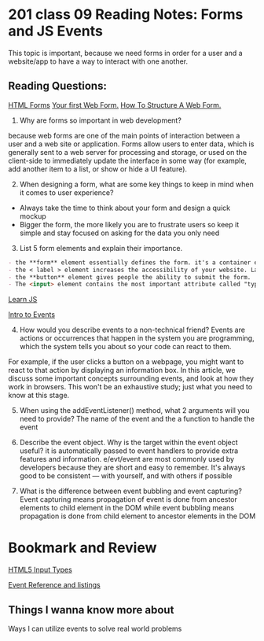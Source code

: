# 201 class 09 Reading Notes: Forms and JS Events

This topic is important, because we need forms in order for a user and a website/app to have a way to interact with one another. 

## Reading Questions: 

[HTML Forms](https://developer.mozilla.org/en-US/docs/Learn/Forms)
[Your first Web Form.](https://developer.mozilla.org/en-US/docs/Learn/Forms/Your_first_form) 
[How To Structure A Web Form.](https://developer.mozilla.org/en-US/docs/Learn/Forms/How_to_structure_a_web_form)

1. Why are forms so important in web development?

  because web forms are one of the main points of interaction between a user and a web site or application. Forms allow users to enter data, which is generally sent to a web server for processing and storage, or used on the client-side to immediately update the interface in some way (for example, add another item to a list, or show or hide a UI feature).

2. When designing a form, what are some key things to keep in mind when it comes to user experience?

- Always take the time to think about your form and design a quick mockup
- Bigger the form, the more likely you are to frustrate users so keep it simple and stay focused on asking for the data you only need

3. List 5 form elements and explain their importance.

```markdown
- the **form** element essentially defines the form. it's a container element like the **main** element.
- the < label > element increases the accessibility of your website. Labels also are clickable which makes them useful for receiving user input.
- the **button** element gives people the ability to submit the form.
- The <input> element contains the most important attribute called "type". This attribute is extremely important because it defines the way the < input > element appears and behaves. 
```

[Learn JS](https://developer.mozilla.org/en-US/docs/Learn/JavaScript)

[Intro to Events](https://developer.mozilla.org/en-US/docs/Learn/JavaScript/Building_blocks/Events)

4. How would you describe events to a non-technical friend?
Events are actions or occurrences that happen in the system you are programming, which the system tells you about so your code can react to them.

  For example, if the user clicks a button on a webpage, you might want to react to that action by displaying an information box. In this article, we discuss some important concepts surrounding events, and look at how they work in browsers. This won't be an exhaustive study; just what you need to know at this stage.

5. When using the addEventListener() method, what 2 arguments will you need to provide?
The name of the event and the a function to handle the event 

7. Describe the event object. Why is the target within the event object useful?
it is automatically passed to event handlers to provide extra features and information.
e/evt/event are most commonly used by developers because they are short and easy to remember. It's always good to be consistent — with yourself, and with others if possible

7. What is the difference between event bubbling and event capturing?
Event capturing means propagation of event is done from ancestor elements to child element in the DOM while event bubbling means propagation is done from child element to ancestor elements in the DOM

# Bookmark and Review
[HTML5 Input Types](https://developer.mozilla.org/en-US/docs/Learn/Forms/HTML5_input_types)

[Event Reference and listings](https://developer.mozilla.org/en-US/docs/Web/Events)

## Things I wanna know more about
Ways I can utilize events to solve real world problems
